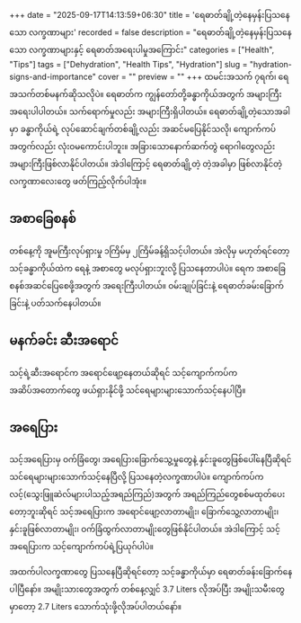 +++
date = "2025-09-17T14:13:59+06:30"
title = 'ရေဓာတ်ချို့တဲ့နေမှန်းပြသနေသော လက္ခဏာများ'
recorded = false
description = "ရေဓာတ်ချို့တဲ့နေမှန်းပြသနေသော လက္ခဏာများနှင့် ရေဓာတ်အရေးပါမှုအကြောင်း"
categories = ["Health", "Tips"]
tags = ["Dehydration", "Health Tips", "Hydration"]
slug = "hydration-signs-and-importance"
cover = ""
preview = ""
+++
ထမင်းအသက် ၇ရက်၊ ရေအသက်တစ်မနက်ဆိုသလိုပဲ။ ရေဓာတ်က ကျွန်တော်တို့ခန္ဓာကိုယ်အတွက် အများကြီးအရေးပါပါတယ်။ သက်ရောက်မှုလည်း အများကြီးရှိပါတယ်။ ရေဓာတ်ချို့တဲ့သောအခါမှာ ခန္ဓာကိုယ်ရဲ့ လုပ်ဆောင်ချက်တစ်ချို့လည်း အဆင်မပြေနိုင်သလို၊ ကျောက်ကပ်အတွက်လည်း လုံးဝမကောင်းပါဘူး။ အခြားသောနောက်ဆက်တွဲ ရောဂါတွေလည်း အများကြီးဖြစ်လာနိုင်ပါတယ်။ အဲဒါကြောင့် ရေဓာတ်ချို့တဲ့ တဲ့အခါမှာ ဖြစ်လာနိုင်တဲ့ လက္ခဏာလေးတွေ ဖတ်ကြည့်လိုက်ပါအုံး။

## အစာခြေစနစ်
တစ်နေ့ကို အူမကြီးလုပ်ရှားမှု ၁ကြိမ်မှ ၂ကြိမ်ခန့်ရှိသင့်ပါတယ်။ အဲလိုမှ မဟုတ်ရင်တော့ သင့်ခန္ဓာကိုယ်ထဲက ရေနဲ့ အစာတွေ မလုပ်ရှားဘူးလို့ ပြသနေတာပါပဲ။ ရေက အစာခြေစနစ်အဆင်ပြေစေဖို့အတွက် အရေးကြီးပါတယ်။ ဝမ်းချုပ်ခြင်းနဲ့ ရေဓာတ်ခမ်းခြောက်ခြင်းနဲ့ ပတ်သက်နေပါတယ်။

## မနက်ခင်း ဆီးအရောင်
သင့်ရဲ့ဆီးအရောင်က အရောင်ဖျော့နေတယ်ဆိုရင် သင့်ကျောက်ကပ်က အဆိပ်အတောက်တွေ ဖယ်ရှားနိုင်ဖို့ သင်ရေများများသောက်သင့်နေပါပြီ။

## အရေပြား
သင့်အရေပြားမှ ဝက်ခြံတွေ၊ အရေပြားခြောက်သွေ့မှုတွေနဲ့ နှင်းခူတွေဖြစ်ပေါ်နေပြီဆိုရင် သင်ရေများများသောက်သင့်နေပြီလို့ ပြသနေတဲ့လက္ခဏာပါပဲ။ ကျောက်ကပ်က လင့်(သွေးဖြူဆဲလ်များပါသည့်အရည်ကြည်)အတွက် အရည်ကြည်တွေစစ်မထုတ်ပေးတော့ဘူးဆိုရင် သင့်အရေပြားက အရောင်ဖျော့လာတာမျိုး၊ ခြောက်သွေ့လာတာမျိုး၊ နှင်းခူဖြစ်လာတာမျိုး၊ ဝက်ခြံထွက်လာတာမျိုးတွေဖြစ်နိုင်ပါတယ်။ အဲဒါကြောင့် သင့်အရေပြားက သင့်ကျောက်ကပ်ရဲ့ပြယုဂ်ပါပဲ။

အထက်ပါလက္ခဏာတွေ ပြသနေပြီဆိုရင်တော့ သင့်ခန္ဓာကိုယ်မှာ ရေဓာတ်ခန်းခြောက်နေပါပြီနော်။ အမျိုးသားတွေအတွက် တစ်နေ့လျှင် 3.7 Liters လိုအပ်ပြီး အမျိုးသမီးတွေမှာတော့ 2.7 Liters သောက်သုံးဖို့လိုအပ်ပါတယ်နော်။
